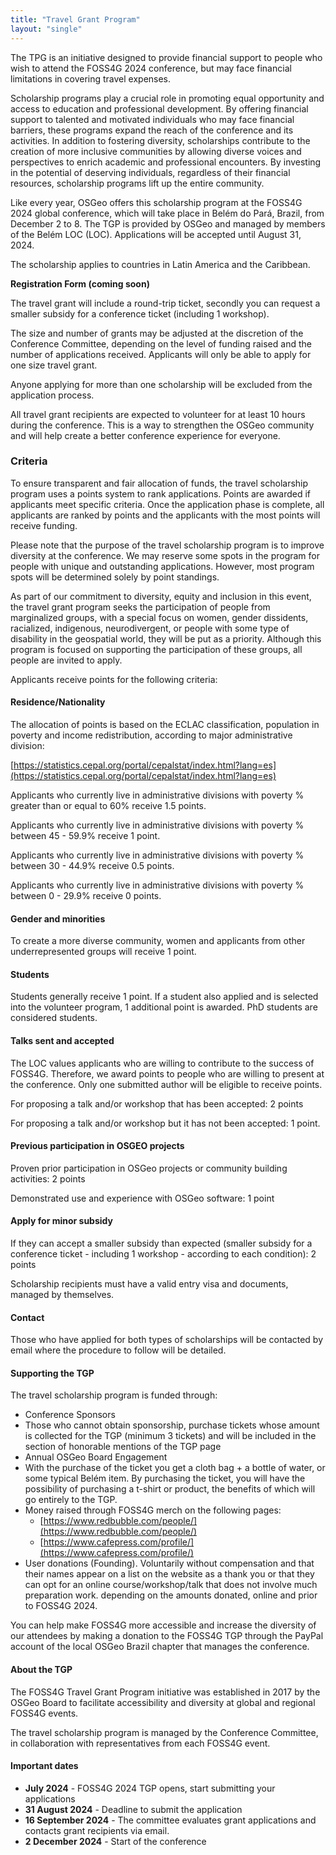 ```yaml
---
title: "Travel Grant Program"
layout: "single"
---
```


The TPG is an initiative designed to provide financial support to people who wish to attend the FOSS4G 2024 conference, but may face financial limitations in covering travel expenses.

Scholarship programs play a crucial role in promoting equal opportunity and access to education and professional development. By offering financial support to talented and motivated individuals who may face financial barriers, these programs expand the reach of the conference and its activities. In addition to fostering diversity, scholarships contribute to the creation of more inclusive communities by allowing diverse voices and perspectives to enrich academic and professional encounters. By investing in the potential of deserving individuals, regardless of their financial resources, scholarship programs lift up the entire community.

Like every year, OSGeo offers this scholarship program at the FOSS4G 2024 global conference, which will take place in Belém do Pará, Brazil, from December 2 to 8.
The TGP is provided by OSGeo and managed by members of the Belém LOC (LOC). Applications will be accepted until August 31, 2024.

The scholarship applies to countries in Latin America and the Caribbean.

**Registration Form (coming soon)**

The travel grant will include a round-trip ticket, secondly you can request a smaller subsidy for a conference ticket (including 1 workshop).

The size and number of grants may be adjusted at the discretion of the Conference Committee, depending on the level of funding raised and the number of applications received. Applicants will only be able to apply for one size travel grant.

Anyone applying for more than one scholarship will be excluded from the application process.

All travel grant recipients are expected to volunteer for at least 10 hours during the conference. This is a way to strengthen the OSGeo community and will help create a better conference experience for everyone.

### Criteria

To ensure transparent and fair allocation of funds, the travel scholarship program uses a points system to rank applications. Points are awarded if applicants meet specific criteria. Once the application phase is complete, all applicants are ranked by points and the applicants with the most points will receive funding.

Please note that the purpose of the travel scholarship program is to improve diversity at the conference. We may reserve some spots in the program for people with unique and outstanding applications. However, most program spots will be determined solely by point standings.

As part of our commitment to diversity, equity and inclusion in this event, the travel grant program seeks the participation of people from marginalized groups, with a special focus on women, gender dissidents, racialized, indigenous, neurodivergent, or people with some type of disability in the geospatial world, they will be put as a priority. Although this program is focused on supporting the participation of these groups, all people are invited to apply.

Applicants receive points for the following criteria:

#### Residence/Nationality

The allocation of points is based on the ECLAC classification, population in poverty and income redistribution, according to major administrative division:

[https://statistics.cepal.org/portal/cepalstat/index.html?lang=es](https://statistics.cepal.org/portal/cepalstat/index.html?lang=es)

Applicants who currently live in administrative divisions with poverty % greater than or equal to 60% receive 1.5 points.

Applicants who currently live in administrative divisions with poverty % between 45 - 59.9% receive 1 point.

Applicants who currently live in administrative divisions with poverty % between 30 - 44.9% receive 0.5 points.

Applicants who currently live in administrative divisions with poverty % between 0 - 29.9% receive 0 points.

#### Gender and minorities

To create a more diverse community, women and applicants from other underrepresented groups will receive 1 point.

#### Students

Students generally receive 1 point. If a student also applied and is selected into the volunteer program, 1 additional point is awarded. PhD students are considered students.

#### Talks sent and accepted

The LOC values ​​applicants who are willing to contribute to the success of FOSS4G. Therefore, we award points to people who are willing to present at the conference. Only one submitted author will be eligible to receive points.

For proposing a talk and/or workshop that has been accepted: 2 points

For proposing a talk and/or workshop but it has not been accepted: 1 point.

#### Previous participation in OSGEO projects

Proven prior participation in OSGeo projects or community building activities: 2 points

Demonstrated use and experience with OSGeo software: 1 point

#### Apply for minor subsidy

If they can accept a smaller subsidy than expected (smaller subsidy for a conference ticket - including 1 workshop - according to each condition): 2 points

Scholarship recipients must have a valid entry visa and documents, managed by themselves.

#### Contact

Those who have applied for both types of scholarships will be contacted by email where the procedure to follow will be detailed.

#### Supporting the TGP

The travel scholarship program is funded through:

- Conference Sponsors
- Those who cannot obtain sponsorship, purchase tickets whose amount is collected for the TGP (minimum 3 tickets) and will be included in the section of honorable mentions of the TGP page
- Annual OSGeo Board Engagement
- With the purchase of the ticket you get a cloth bag + a bottle of water, or some typical Belém item. By purchasing the ticket, you will have the possibility of purchasing a t-shirt or product, the benefits of which will go entirely to the TGP.
- Money raised through FOSS4G merch on the following pages:
  - [https://www.redbubble.com/people/](https://www.redbubble.com/people/)
  - [https://www.cafepress.com/profile/](https://www.cafepress.com/profile/)
- User donations (Founding). Voluntarily without compensation and that their names appear on a list on the website as a thank you or that they can opt for an online course/workshop/talk that does not involve much preparation work. depending on the amounts donated, online and prior to FOSS4G 2024.

You can help make FOSS4G more accessible and increase the diversity of our attendees by making a donation to the FOSS4G TGP through the PayPal account of the local OSGeo Brazil chapter that manages the conference.

#### About the TGP

The FOSS4G Travel Grant Program initiative was established in 2017 by the OSGeo Board to facilitate accessibility and diversity at global and regional FOSS4G events.

The travel scholarship program is managed by the Conference Committee, in collaboration with representatives from each FOSS4G event.


#### Important dates

- **July 2024** - FOSS4G 2024 TGP opens, start submitting your applications
- **31 August 2024** - Deadline to submit the application
- **16 September 2024** - The committee evaluates grant applications and contacts grant recipients via email.
- **2 December 2024** - Start of the conference